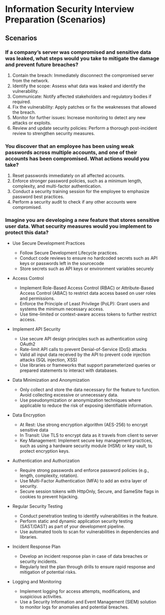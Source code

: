 # Information Security Interview Preparation (Scenarios)

## Scenarios

### If a company’s server was compromised and sensitive data was leaked, what steps would you take to mitigate the damage and prevent future breaches?

1. Contain the breach: Immediately disconnect the compromised server from the network.
2. Identify the scope: Assess what data was leaked and identify the vulnerability.
3. Communicate: Notify affected stakeholders and regulatory bodies if required.
4. Fix the vulnerability: Apply patches or fix the weaknesses that allowed the breach.
5. Monitor for further issues: Increase monitoring to detect any new attacks or exploits.
6. Review and update security policies: Perform a thorough post-incident review to strengthen security measures.

### You discover that an employee has been using weak passwords across multiple accounts, and one of their accounts has been compromised. What actions would you take?

1. Reset passwords immediately on all affected accounts.
2. Enforce stronger password policies, such as a minimum length, complexity, and multi-factor authentication.
3. Conduct a security training session for the employee to emphasize password best practices.
4. Perform a security audit to check if any other accounts were compromised.

### Imagine you are developing a new feature that stores sensitive user data. What security measures would you implement to protect this data?

- Use Secure Development Practices

  - Follow Secure Development Lifecycle practices.
  - Conduct code reviews to ensure no hardcoded secrets such as API keys or passwords left in the sourcecode
  - Store secrets such as API keys or environment variables securely

- Access Control

  - Implement Role-Based Access Control (RBAC) or Attribute-Based Access Control (ABAC) to restrict data access based on user roles and permissions.
  - Enforce the Principle of Least Privilege (PoLP): Grant users and systems the minimum necessary access.
  - Use time-limited or context-aware access tokens to further restrict access.

- Implement API Security

  - Use secure API design principles such as authentication using OAuth2
  - Rate-limit API calls to prevent Denial-of-Service (DoS) attacks
  - Valid all input data received by the API to prevent code injection attacks (SQL injection, XSS)
  - Use libraries or frameworks that support parameterized queries or prepared statements to interact with databases.

- Data Minimization and Anonymization

  - Only collect and store the data necessary for the feature to function. Avoid collecting excessive or unnecessary data.
  - Use pseudonymization or anonymization techniques where applicable to reduce the risk of exposing identifiable information.

- Data Encryption

  - At Rest: Use strong encryption algorithm (AES-256) to encrypt sensitive data
  - In Transit: Use TLS to encrypt data as it travels from client to server
  - Key Management: Implement secure key management practices, such as using a hardware security module (HSM) or key vault, to protect encryption keys.

- Authentication and Authorization

  - Require strong passwords and enforce password policies (e.g., length, complexity, rotation).
  - Use Multi-Factor Authentication (MFA) to add an extra layer of security.
  - Secure session tokens with HttpOnly, Secure, and SameSite flags in cookies to prevent hijacking.

- Regular Security Testing

  - Conduct penetration testing to identify vulnerabilities in the feature.
  - Perform static and dynamic application security testing (SAST/DAST) as part of your development pipeline.
  - Use automated tools to scan for vulnerabilities in dependencies and libraries.

- Incident Response Plan

  - Develop an incident response plan in case of data breaches or security incidents.
  - Regularly test the plan through drills to ensure rapid response and mitigation of potential risks.

- Logging and Monitoring
  - Implement logging for access attempts, modifications, and suspicious activities.
  - Use a Security Information and Event Management (SIEM) solution to monitor logs for anomalies and potential breaches.

